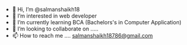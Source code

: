 - 👋 Hi, I’m @salmanshaikh18
- 👀 I’m interested in web developer
- 🌱 I’m currently learning BCA (Bachelors's in Computer Application)
- 💞️ I’m looking to collaborate on .....
- 📫 How to reach me .... salmanshaikh18786@gmail.com

<!---
salmanshaikh18/salmanshaikh18 is a ✨ special ✨ repository because its `README.md` (this file) appears on your GitHub profile.
You can click the Preview link to take a look at your changes.
--->
